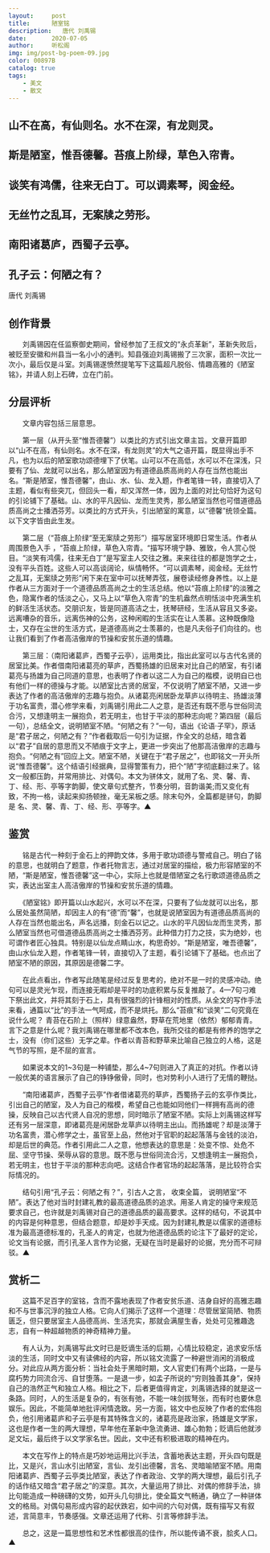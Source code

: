 ```yaml
---
layout:     post
title:      陋室铭
description:   唐代 刘禹锡
date:       2020-07-05
author:     听松阁
img: img/post-bg-poem-09.jpg
color: 00897B
catalog: true
tags:
    - 美文
    - 散文
---
```


## 山不在高，有仙则名。水不在深，有龙则灵。
## 斯是陋室，惟吾德馨。苔痕上阶绿，草色入帘青。
## 谈笑有鸿儒，往来无白丁。可以调素琴，阅金经。
## 无丝竹之乱耳，无案牍之劳形。
## 南阳诸葛庐，西蜀子云亭。
## 孔子云：何陋之有？



唐代 刘禹锡



## 创作背景



　　刘禹锡因在任监察御史期间，曾经参加了王叔文的“永贞革新”，革新失败后，被贬至安徽和州县当一名小小的通判。知县强迫刘禹锡搬了三次家，面积一次比一次小，最后仅是斗室。刘禹锡遂愤然提笔写下这篇超凡脱俗、情趣高雅的《陋室铭》，并请人刻上石碑，立在门前。





## 分层评析



　　文章内容包括三层意思。



　　第一层（从开头至“惟吾德馨”）以类比的方式引出文章主旨。文章开篇即以“山不在高，有仙则名。水不在深，有龙则灵”的大气之语开篇，既显得出手不凡，也为以后的陋室歌功颂德埋下了伏笔。山可以不在高低，水可以不在深浅，只要有了仙、龙就可以出名，那么陋室因为有道德品质高尚的人存在当然也能出名。“斯是陋室，惟吾德馨”，由山、水、仙、龙入题，作者笔锋一转，直接切入了主题，看似有些突兀，但回头一看，却又浑然一体，因为上面的对比句恰好为这句的引论铺下了基础。山、水的平凡因仙、龙而生灵秀，那么陋室当然也可借道德品质高尚之士播洒芬芳。以类比的方式开头，引出陋室的寓意，以“德馨”统领全篇。以下文字皆由此生发。



　　第二层（“苔痕上阶绿“至无案牍之劳形”）描写居室环境即日常生活。作者从周围景色入手 ，“苔痕上阶绿，草色入帘青。“描写环境宁静、雅致，令人赏心悦目。“淡笑有鸿儒，往来无白丁”是写室主人交往之雅。来来往往的都是饱学之士，没有平头百姓。这些人可以高谈阔论，纵情畅怀。“可以调素琴，阅金经。无丝竹之乱耳，无案牍之劳形”闲下来在室中可以抚琴弄弦，展卷读经修身养性。以上是作者从三方面对于一个道德品质高尚之士的生活总结。他以“苔痕上阶绿”的淡雅之色，隐寓作者的恬淡之心，又马上以“草色入帘青”的生机盎然点明恬淡中充满生机的鲜活生活状态。交朋识友，皆是同道高洁之士，抚琴研经，生活从容且又多姿。远离嘈杂的音乐，远离伤神的公务，这种闲暇的生活实在让人羡慕。这种既像隐士，又存在尘世的生活方式，是道德高尚之士羡慕的，也是凡夫俗子们向往的。也让我们看到了作者高洁傲岸的节操和安贫乐道的情趣。



　　第三层：（南阳诸葛庐，西蜀子云亭），运用类比，指出此室可以与古代名贤的居室比美。作者借南阳诸葛亮的草庐，西蜀扬雄的旧居来对比自己的陋室，有引诸葛亮与扬雄为自己同道的意思，也表明了作者以这二人为自己的楷模，说明自已也有他们一样的德操与才能。以陋室比古贤的居室，不仅说明了陋室不陋，又进一步表达了作者的高洁傲岸的志趣与抱负。从诸葛亮闲居卧龙草庐以待明主、扬雄淡薄于功名富贵，潜心修学来看，刘禹锡引用此二人之意，是否还有既不愿与世俗同流合污，又想逢明主一展抱负，若无明主，也甘于平淡的那种志向呢？第四层（最后一句），总结全文，说明陋室不陋。“何陋之有？”一句，语出《论语·子罕》，原话是“君子居之，何陋之有？”作者截取后一句引为证据，作全文的总结，暗含着以“君子”自居的意思而又不陋痕于文字上，更进一步突出了他那高洁傲岸的志趣与抱负。“何陋之有”回应上文。陋室不陋，关键在于“君子居之”，也即铭文一开头所说“惟吾德馨”。这个结语引经据典，显得警策有力，把个“陋”字彻底翻过来了。铭文一般都压韵，并常用排比、对偶句。本文为骈体文，就用了名、灵、馨、青、丁、经、形、亭等字韵脚，使文章句式整齐，节奏分明，音韵谐美;而又变化有致，不拘一格，读起来抑扬顿挫，毫无呆板之感。除末句外，全篇都是骈句，韵脚是 名、灵、馨、青、丁、经、形、亭等字。▲









## 鉴赏



　　铭是古代一种刻于金石上的押韵文体，多用于歌功颂德与警戒自己。明白了铭的意思，也就明白了题意，作者托物言志，通过对居室的描绘，极力形容陋室的不陋，“斯是陋室，惟吾德馨”这一中心，实际上也就是借陋室之名行歌颂道德品质之实，表达出室主人高洁傲岸的节操和安贫乐道的情趣。



　　《陋室铭》即开篇以山水起兴，水可以不在深，只要有了仙龙就可以出名，那么居处虽然简陋，却因主人的有“德”而“馨”，也就是说陋室因为有道德品质高尚的人存在当然也能出名，声名远播，刻金石以记之。山水的平凡因仙龙而生灵秀，那么陋室当然也可借道德品质高尚之士播洒芬芳。此种借力打力之技，实为绝妙，也可谓作者匠心独具。特别是以仙龙点睛山水，构思奇妙。“斯是陋室，唯吾德馨”，由山水仙龙入题，作者笔锋一转，直接切入了主题，看引论铺下了基础。也点出了陋室不陋的原因，其原因是德馨二字。



　　在此点看出，作者写此随笔是经过反复思考的，绝对不是一时的灵感冲动。绝句可以是灵光乍现，而连接无暇却是平时的功底积累与反复推敲了。4—7句刁难下祭出此文，并将其刻于石上，具有很强烈的针锋相对的性质。从全文的写作手法来看，通篇以“比”的手法一气呵成，而不是烘托。那么“苔痕”和“谈笑”二句究竟在说什么呢？ 青苔在石阶上（照样）绿意盎然，野草在荒地里（依然）郁郁青青。言下之意是什么呢？我刘禹锡在哪里都不改本色，我所交往的都是有修养的饱学之士，没有（你们这些）无学之辈。作者以青苔和野草来比喻自己独立的人格，这是气节的写照，是不屈的宣言。



　　如果说本文的1~3句是一种铺垫，那么4~7句则进入了真正的对抗。作者以诗一般优美的语言展示了自己的铮铮傲骨，同时，也对势利小人进行了无情的鞭挞。



　　“南阳诸葛庐，西蜀子云亭”作者借诸葛亮的草庐，西蜀扬子云的玄亭作类比，引出自己的陋室，及人为自己的楷模，希望自己也能如同他们一样拥有高尚的德操，反映自己以古代贤人自况的思想，同时暗示了陋室不陋。实际上刘禹锡这样写还有另一层深意，即诸葛亮是闲居卧龙草庐以待明主出山。而扬雄呢？却是淡薄于功名富贵，潜心修学之士，虽官至上品，然他对于官职的起起落落与金钱的淡泊，却是后世的典范。作者引用此二人之意，他想表达的意思是：处变不惊、处危不屈、坚守节操、荣辱从容的意思。既不愿与世俗同流合污，又想逢明主一展抱负，若无明主，也甘于平淡的那种志向吧。这结合作者官场的起起落落，是比较符合实际情况的。



　　结句引用“孔子云：何陋之有？”，引古人之言， 收束全篇， 说明陋室“不陋”。表达了他对当时封建礼教的最高道德品质的追求。用圣人肯定的操守来规范要求自己，也许就是刘禹锡对自己的道德品质的最高要求。这样的结句，不说其中的内容是何种意思，但结合题意，却是妙手天成。因为封建礼教是以儒家的道德标准为最高道德标准的，孔圣人的肯定，也就为他道德品质的论注下了最好的定论，论文当有论据，而引孔圣人言作为论据，无疑在当时是最好的论据，充分而不可辩驳。▲





## 赏析二

　　这篇不足百字的室铭，含而不露地表现了作者安贫乐道、洁身自好的高雅志趣和不与世事沉浮的独立人格。它向人们揭示了这样一个道理：尽管居室简陋、物质匮乏，但只要居室主人品德高尚、生活充实，那就会满屋生香，处处可见雅趣逸志，自有一种超越物质的神奇精神力量。

　　有人认为，刘禹锡写此文时已是贬谪生活的后期，心情比较稳定，追求安乐恬淡的生活，同时文中又有读佛经的内容，所以铭文流露了一种避世消闲的消极成分。对此应从两方面分析：当社会处于黑暗时期，文人官吏们有两个出路，一是与腐朽势力同流合污、自甘堕落。一是退一步，如孟子所说的“穷则独善其身”，保持自己的浩然正气和独立人格。相比之下，后者更值得肯定，刘禹锡选择的就是这一条路。同时，人的生活是复杂的，有张有弛，不能一味剑拔弩张，而有时也要休息娱乐。因此，不能简单地批评闲情逸致。另一方面，铭文中也反映了作者的宏伟抱负，他引用诸葛庐和子云亭是有其特殊含义的，诸葛亮是政治家，扬雄是文学家，这也是作者一生的两大理想，早年他在革新中急流勇进、雄心勃勃；贬谪后他就涉足文坛，最后终于以文学家名世。因此，文中还有积极进取的精神在内。



　　本文在写作上的特点是巧妙地运用比兴手法，含蓄地表达主题，开头四句既是比，又是兴，言山水引出陋室，言仙、龙引出德馨，言名、灵暗喻陋室不陋。用南阳诸葛庐、西蜀子云亭类比陋室，表达了作者政治、文学的两大理想，最后引孔子的话作结又暗含“君子居之”的深意。其次，大量运用了排比、对偶的修辞手法，排比句能造成一种磅礴的文势，如开头几句排比，使全篇文气畅通，确立了一种骈体文的格局。对偶句易形成内容的起伏跌宕，如中间的六句对偶，既有描写又有叙述，言简意丰，节奏感强。文章还运用了代称、引言等修辞手法。



　　总之，这是一篇思想性和艺术性都很高的佳作，所以能传诵不衰，脍炙人口。▲
